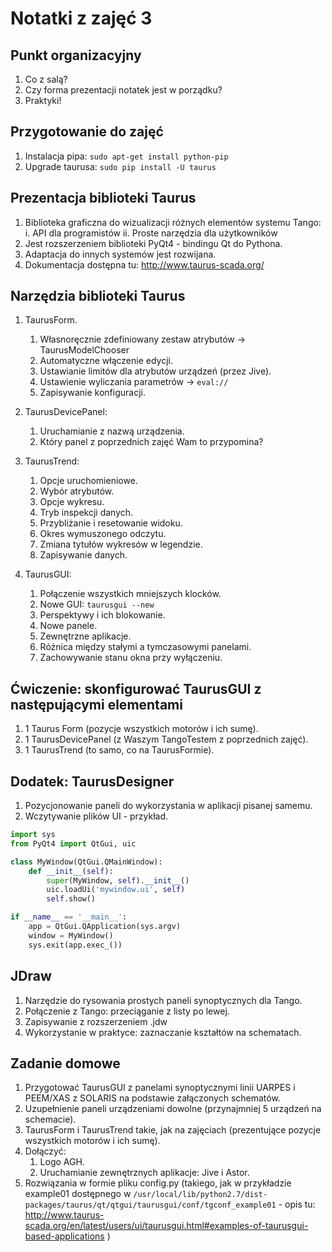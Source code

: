 Notatki z zajęć 3
=================

Punkt organizacyjny
-------------------
1. Co z salą?
2. Czy forma prezentacji notatek jest w porządku?
3. Praktyki!

Przygotowanie do zajęć
----------------------
1. Instalacja pipa: `sudo apt-get install python-pip`
2. Upgrade taurusa: `sudo pip install -U taurus`

Prezentacja biblioteki Taurus
-----------------------------
1. Biblioteka graficzna do wizualizacji różnych elementów systemu Tango:
    i. API dla programistów
    ii. Proste narzędzia dla użytkowników
2. Jest rozszerzeniem biblioteki PyQt4 - bindingu Qt do Pythona.
3. Adaptacja do innych systemów jest rozwijana.
4. Dokumentacja dostępna tu: http://www.taurus-scada.org/

Narzędzia biblioteki Taurus
---------------------------
1. TaurusForm.
    1. Własnoręcznie zdefiniowany zestaw atrybutów -> TaurusModelChooser
    2. Automatyczne włączenie edycji.
    3. Ustawianie limitów dla atrybutów urządzeń (przez Jive).
    4. Ustawienie wyliczania parametrów -> `eval://`
    5. Zapisywanie konfiguracji.
    
2. TaurusDevicePanel:
    1. Uruchamianie z nazwą urządzenia.
    2. Który panel z poprzednich zajęć Wam to przypomina?
    
3. TaurusTrend:
    1. Opcje uruchomieniowe.
    2. Wybór atrybutów.
    3. Opcje wykresu.
    4. Tryb inspekcji danych.
    5. Przybliżanie i resetowanie widoku.
    6. Okres wymuszonego odczytu.
    7. Zmiana tytułów wykresów w legendzie.
    8. Zapisywanie danych.
4. TaurusGUI:
    1. Połączenie wszystkich mniejszych klocków.
    2. Nowe GUI: `taurusgui --new`
    3. Perspektywy i ich blokowanie.
    4. Nowe panele.
    5. Zewnętrzne aplikacje.
    6. Różnica między stałymi a tymczasowymi panelami.
    7. Zachowywanie stanu okna przy wyłączeniu.
        
Ćwiczenie: skonfigurować TaurusGUI z następującymi elementami
-------------------------------------------------------------
1. 1 Taurus Form (pozycje wszystkich motorów i ich sumę).
2. 1 TaurusDevicePanel (z Waszym TangoTestem z poprzednich zajęć).
3. 1 TaurusTrend (to samo, co na TaurusFormie).

Dodatek: TaurusDesigner
-----------------------
1. Pozycjonowanie paneli do wykorzystania w aplikacji pisanej samemu.
2. Wczytywanie plików UI - przykład.

```python
import sys
from PyQt4 import QtGui, uic

class MyWindow(QtGui.QMainWindow):
    def __init__(self):
        super(MyWindow, self).__init__()
        uic.loadUi('mywindow.ui', self)
        self.show()

if __name__ == '__main__':
    app = QtGui.QApplication(sys.argv)
    window = MyWindow()
    sys.exit(app.exec_())
```
    
JDraw
-----
1. Narzędzie do rysowania prostych paneli synoptycznych dla Tango.
2. Połączenie z Tango: przeciąganie z listy po lewej.
3. Zapisywanie z rozszerzeniem .jdw
4. Wykorzystanie w praktyce: zaznaczanie kształtów na schematach.
    
Zadanie domowe
--------------
1. Przygotować TaurusGUI z panelami synoptycznymi linii UARPES i PEEM/XAS z SOLARIS na
podstawie załączonych schematów.
2. Uzupełnienie paneli urządzeniami dowolne (przynajmniej 5 urządzeń na schemacie).
3. TaurusForm i TaurusTrend takie, jak na zajęciach (prezentujące pozycje wszystkich motorów
i ich sumę).
4. Dołączyć:
    1. Logo AGH.
    2. Uruchamianie zewnętrznych aplikacje: Jive i Astor.
5. Rozwiązania w formie pliku config.py (takiego, jak w przykładzie example01 dostępnego
w `/usr/local/lib/python2.7/dist-packages/taurus/qt/qtgui/taurusgui/conf/tgconf_example01` - opis tu:
http://www.taurus-scada.org/en/latest/users/ui/taurusgui.html#examples-of-taurusgui-based-applications )
